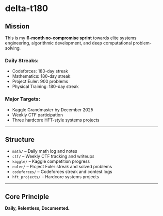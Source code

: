 # delta-t180

## Mission
This is my **6-month no-compromise sprint** towards elite systems engineering, algorithmic development, and deep computational problem-solving.

### Daily Streaks:
- Codeforces: 180-day streak
- Mathematics: 180-day streak
- Project Euler: 900 problems
- Physical Training: 180-day streak

### Major Targets:
- Kaggle Grandmaster by December 2025
- Weekly CTF participation
- Three hardcore HFT-style systems projects

---

## Structure
- `math/` – Daily math log and notes
- `ctf/` – Weekly CTF tracking and writeups
- `kaggle/` – Kaggle competition progress
- `euler/` – Project Euler streak and solved problems
- `codeforces/` – Codeforces streak and contest logs
- `hft_projects/` – Hardcore systems projects

---

## Core Principle
**Daily, Relentless, Documented.**
